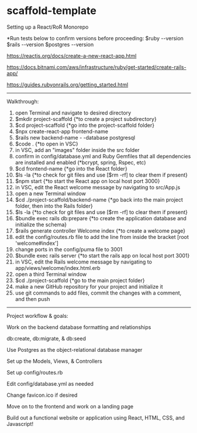 # scaffold-template
Setting up a React/RoR Monorepo

*Run tests below to confirm versions before proceeding:
    $ruby --version
    $rails --version
    $postgres --version

https://reactjs.org/docs/create-a-new-react-app.html

https://docs.bitnami.com/aws/infrastructure/ruby/get-started/create-rails-app/

https://guides.rubyonrails.org/getting_started.html

---

Walkthrough:
1) open Terminal and navigate to desired directory
2) $mkdir project-scaffold {*to create a project subdirectory}
3) $cd project-scaffold {*go into the project-scaffold folder}
4) $npx create-react-app frontend-name
5) $rails new backend-name - -database postgresql
6) $code . {*to open in VSC}
7) in VSC, add an "images" folder inside the src folder
8) confirm in config/database.yml and Ruby Gemfiles that all dependencies are installed and enabled (*bcrypt, spring, Rspec, etc)
9) $cd frontend-name {*go into the React folder}
10) $ls -la {*to check for git files and use [$rm -rf] to clear them if present}
11) $npm start {*to start the React app on local host port 3000}
12) in VSC, edit the React welcome message by navigating to src/App.js
13) open a new Terminal window
14) $cd ./project-scaffold/backend-name {*go back into the main project folder, then into the Rails folder}
15) $ls -la {*to check for git files and use [$rm -rf] to clear them if present}
16) $bundle exec rails db:prepare {*to create the application database and initialize the schema}
17) $rails generate controller Welcome index {*to create a welcome page}
18) edit the config/routes.rb file to add the line from inside the bracket [root 'welcome#index']
19) change ports in the config/puma file to 3001
20) $bundle exec rails server {*to start the rails app on local host port 3001}
21) in VSC, edit the Rails welcome message by navigating to app/views/welcome/index.html.erb
22) open a third Terminal window
23) $cd ./project-scaffold {*go to the main project folder}
24) make a new GitHub repository for your project and initialize it
25) use git commands to add files, commit the changes with a comment, and then push 

---

Project workflow & goals:

Work on the backend database formatting and relationships

db:create, db:migrate, & db:seed

Use Postgres as the object-relational database manager

Set up the Models, Views, & Controllers

Set up config/routes.rb

Edit config/database.yml as needed

Change favicon.ico if desired

Move on to the frontend and work on a landing page

Build out a functional website or application using React, HTML, CSS, and Javascript!
